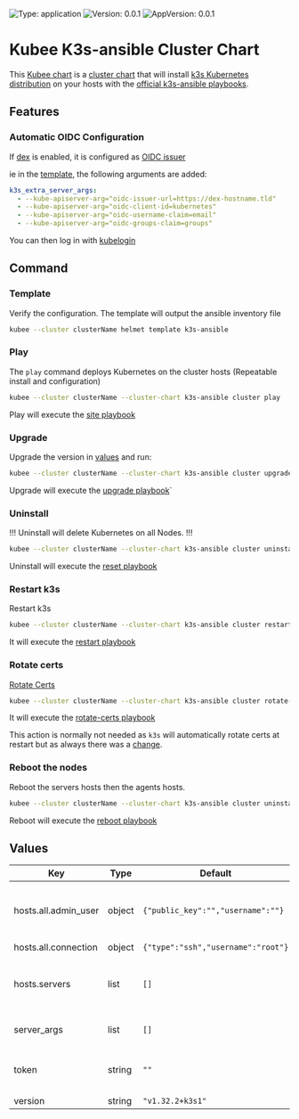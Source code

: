 

[//]: # (README.md generated by gotmpl. DO NOT EDIT.)

![Type: application](https://img.shields.io/badge/Type-application-informational?style=flat-square) ![Version: 0.0.1](https://img.shields.io/badge/Version-0.0.1-informational?style=flat-square) ![AppVersion: 0.0.1](https://img.shields.io/badge/AppVersion-0.0.1-informational?style=flat-square)

# Kubee K3s-ansible Cluster Chart

This [Kubee chart](https://github.com/EraldyHq/kubee/blob/main/docs/site/kubee-helmet-chart.md) is a [cluster chart](https://github.com/EraldyHq/kubee/blob/main/docs/site/cluster-chart.md)
that will install [k3s Kubernetes distribution](https://docs.k3s.io/) on your hosts
with the [official k3s-ansible playbooks](https://github.com/k3s-io/k3s-ansible).

## Features

### Automatic OIDC Configuration

If [dex](../dex/README.md) is enabled, it is configured as [OIDC issuer](https://kubernetes.io/docs/reference/access-authn-authz/authentication/#openid-connect-tokens)

ie in the [template](#template), the following arguments are added:
```yaml
k3s_extra_server_args:
  - --kube-apiserver-arg="oidc-issuer-url=https://dex-hostname.tld"
  - --kube-apiserver-arg="oidc-client-id=kubernetes"
  - --kube-apiserver-arg="oidc-username-claim=email"
  - --kube-apiserver-arg="oidc-groups-claim=groups"
```

You can then log in with [kubelogin](https://github.com/int128/kubelogin)

## Command

### Template

Verify the configuration. The template will output the ansible inventory file
```bash
kubee --cluster clusterName helmet template k3s-ansible
```

### Play

The `play` command deploys Kubernetes on the cluster hosts (Repeatable install and configuration)

```bash
kubee --cluster clusterName --cluster-chart k3s-ansible cluster play
```
Play will execute the [site playbook](https://github.com/gerardnico/ansible-e-base-collection/blob/main/playbooks/kubee_site.yml)

### Upgrade

Upgrade the version in [values](values.yaml) and run:
```bash
kubee --cluster clusterName --cluster-chart k3s-ansible cluster upgrade
```
Upgrade will execute the [upgrade playbook](https://github.com/k3s-io/k3s-ansible/blob/master/playbooks/upgrade.yml)`

### Uninstall

!!! Uninstall will delete Kubernetes on all Nodes. !!!

```bash
kubee --cluster clusterName --cluster-chart k3s-ansible cluster uninstall
```

Uninstall will execute the [reset playbook](https://github.com/k3s-io/k3s-ansible/blob/master/playbooks/reset.yml)

### Restart k3s

Restart k3s
```bash
kubee --cluster clusterName --cluster-chart k3s-ansible cluster restart
```

It will execute the [restart playbook](https://github.com/gerardnico/ansible-e-base-collection/blob/main/playbooks/kubee_restart.yml)

### Rotate certs

[Rotate Certs](https://docs.k3s.io/cli/certificate#rotating-client-and-server-certificates)
```bash
kubee --cluster clusterName --cluster-chart k3s-ansible cluster rotate-certs
```

It will execute the [rotate-certs playbook](https://github.com/gerardnico/ansible-e-base-collection/blob/main/playbooks/kubee_rotate_certs.yml)

This action is normally not needed as `k3s` will automatically rotate certs at restart but as always
there was a [change](https://github.com/k3s-io/k3s/discussions/10024#discussioncomment-12073740).

### Reboot the nodes

Reboot the servers hosts then the agents hosts.
```bash
kubee --cluster clusterName --cluster-chart k3s-ansible cluster uninstall
```

Reboot will execute the [reboot playbook](https://github.com/k3s-io/k3s-ansible/blob/master/playbooks/reboot.yml)

## Values

| Key | Type | Default | Description |
|-----|------|---------|-------------|
| hosts.all.admin_user | object | `{"public_key":"","username":""}` | [Optional] - An extra admin user added to the Host OS. (ie in the wheel group, used when ssh was hardened by banning root connection). The name and public key should not be empty. |
| hosts.all.connection | object | `{"type":"ssh","username":"root"}` | Connection |
| hosts.servers | list | `[]` | The Servers (Mandatory) The number of hosts server must be odd to avoid split brain issues with etcd The minimum number is: - 1 for a single server cluster - 3 for a [high availability cluster](https://docs.k3s.io/datastore/ha-embedded) |
| server_args | list | `[]` | The [k3s Server Args](https://docs.k3s.io/cli/server) Example: `--kube-apiserver-arg="admission-control-config-file=/var/lib/rancher/k3s/server/psa.yaml"` |
| token | string | `""` | The [k3s Token](https://docs.k3s.io/cli/token) (Mandatory). A random secret value that should not change ever because it's used to encrypt the data on disk. You can generate one with `openssl rand -base64 64 | tr -d '\n'`) |
| version | string | `"v1.32.2+k3s1"` | The [K3s version](https://github.com/k3s-io/k3s/releases) |
